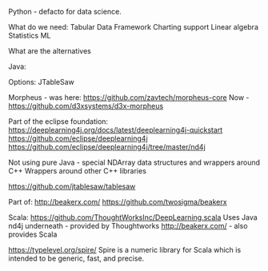 Python - defacto for data science.

What do we need:
Tabular Data Framework
Charting support
Linear algebra
Statistics
ML

What are the alternatives 

Java:

Options:
JTableSaw

Morpheus - was here: https://github.com/zavtech/morpheus-core
Now - 
https://github.com/d3xsystems/d3x-morpheus


Part of the eclipse foundation:
https://deeplearning4j.org/docs/latest/deeplearning4j-quickstart
https://github.com/eclipse/deeplearning4j
https://github.com/eclipse/deeplearning4j/tree/master/nd4j

Not using pure Java - special NDArray data structures and wrappers around C++
Wrappers around other C++ libraries

https://github.com/jtablesaw/tablesaw

Part of:
http://beakerx.com/
https://github.com/twosigma/beakerx


Scala:
https://github.com/ThoughtWorksInc/DeepLearning.scala
Uses Java nd4j underneath - provided by Thoughtworks
http://beakerx.com/ - also provides Scala


https://typelevel.org/spire/
Spire is a numeric library for Scala which is intended to be generic, fast, and precise.



